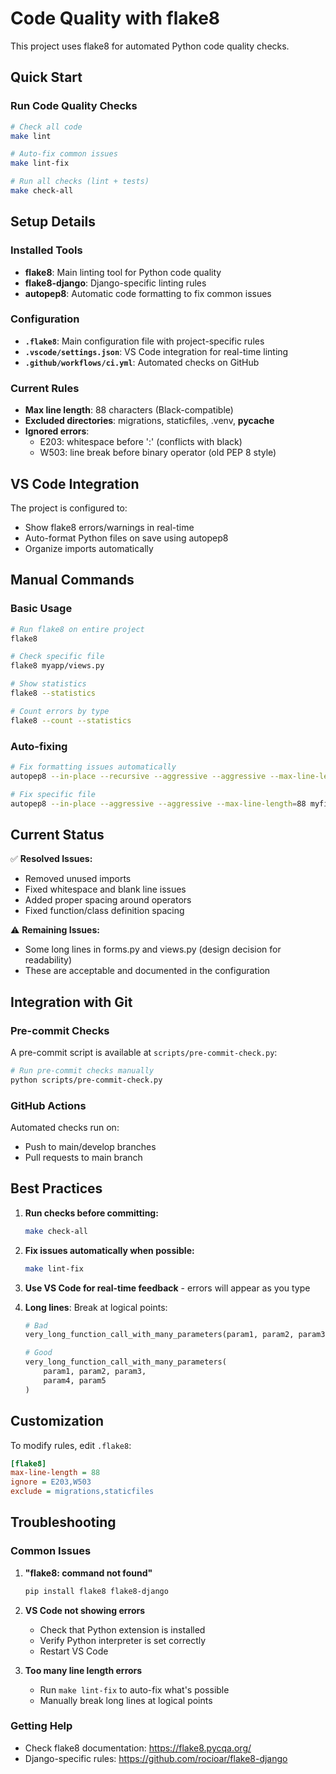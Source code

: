 # Code Quality with flake8

This project uses flake8 for automated Python code quality checks.

## Quick Start

### Run Code Quality Checks
```bash
# Check all code
make lint

# Auto-fix common issues
make lint-fix

# Run all checks (lint + tests)
make check-all
```

## Setup Details

### Installed Tools
- **flake8**: Main linting tool for Python code quality
- **flake8-django**: Django-specific linting rules
- **autopep8**: Automatic code formatting to fix common issues

### Configuration
- **`.flake8`**: Main configuration file with project-specific rules
- **`.vscode/settings.json`**: VS Code integration for real-time linting
- **`.github/workflows/ci.yml`**: Automated checks on GitHub

### Current Rules
- **Max line length**: 88 characters (Black-compatible)
- **Excluded directories**: migrations, staticfiles, .venv, __pycache__
- **Ignored errors**:
  - E203: whitespace before ':' (conflicts with black)
  - W503: line break before binary operator (old PEP 8 style)

## VS Code Integration

The project is configured to:
- Show flake8 errors/warnings in real-time
- Auto-format Python files on save using autopep8
- Organize imports automatically

## Manual Commands

### Basic Usage
```bash
# Run flake8 on entire project
flake8

# Check specific file
flake8 myapp/views.py

# Show statistics
flake8 --statistics

# Count errors by type
flake8 --count --statistics
```

### Auto-fixing
```bash
# Fix formatting issues automatically
autopep8 --in-place --recursive --aggressive --aggressive --max-line-length=88 .

# Fix specific file
autopep8 --in-place --aggressive --aggressive --max-line-length=88 myfile.py
```

## Current Status

✅ **Resolved Issues:**
- Removed unused imports
- Fixed whitespace and blank line issues
- Added proper spacing around operators
- Fixed function/class definition spacing

⚠️ **Remaining Issues:**
- Some long lines in forms.py and views.py (design decision for readability)
- These are acceptable and documented in the configuration

## Integration with Git

### Pre-commit Checks
A pre-commit script is available at `scripts/pre-commit-check.py`:

```bash
# Run pre-commit checks manually
python scripts/pre-commit-check.py
```

### GitHub Actions
Automated checks run on:
- Push to main/develop branches
- Pull requests to main branch

## Best Practices

1. **Run checks before committing:**
   ```bash
   make check-all
   ```

2. **Fix issues automatically when possible:**
   ```bash
   make lint-fix
   ```

3. **Use VS Code for real-time feedback** - errors will appear as you type

4. **Long lines**: Break at logical points:
   ```python
   # Bad
   very_long_function_call_with_many_parameters(param1, param2, param3, param4, param5)
   
   # Good
   very_long_function_call_with_many_parameters(
       param1, param2, param3,
       param4, param5
   )
   ```

## Customization

To modify rules, edit `.flake8`:
```ini
[flake8]
max-line-length = 88
ignore = E203,W503
exclude = migrations,staticfiles
```

## Troubleshooting

### Common Issues

1. **"flake8: command not found"**
   ```bash
   pip install flake8 flake8-django
   ```

2. **VS Code not showing errors**
   - Check that Python extension is installed
   - Verify Python interpreter is set correctly
   - Restart VS Code

3. **Too many line length errors**
   - Run `make lint-fix` to auto-fix what's possible
   - Manually break long lines at logical points

### Getting Help
- Check flake8 documentation: https://flake8.pycqa.org/
- Django-specific rules: https://github.com/rocioar/flake8-django
